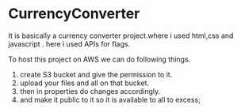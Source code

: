 # CurrencyConverter
It is basically a currency converter project.where i used html,css and javascript . here i used APIs for flags.


To host this project on AWS we can do following things.
1) create S3 bucket and give the permission to it.
2) upload your files and all on that bucket.
3) then in properties do changes accordingly.
4) and make it public to it so it is available to all to excess;
